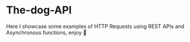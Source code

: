 # The-dog-API
Here I showcase some examples of HTTP Requests using REST APIs and Asynchronous functions, enjoy 🐶 
